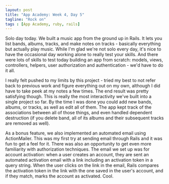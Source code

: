 ```yaml
---
layout: post
title: "App Academy: Week 4, Day 5"
tagline: "Rock on"
tags : [App Academy, ruby, rails]
---
```

Solo day today. We built a music app from the ground up in Rails. It lets you list bands, albums, tracks, and make notes on tracks - basically everything but actually play music. While I'm glad we're not solo every day, it's nice to have the occasional day working alone to really test your skills. And there were lots of skills to test today building an app from scratch: models, views, controllers, helpers, user authorization and authentication - we'd have to do it all.

I really felt pushed to my limits by this project - tried my best to not refer back to previous work and figure everything out on my own, although I did have to take peek at my notes a few times. The end result was pretty satisfying though. This is really the most interactivity we've built into a single project so far. By the time I was done you could add new bands, albums, or tracks, as well as edit all of them. The app kept track of the associations between all of those things, and even handled dependent destruction (if you delete band, all of its albums and their subsequent tracks are removed as well).

As a bonus feature, we also implemented an automated email using ActionMailer. This was my first try at sending email through Rails and it was fun to get a feel for it. There was also an opportunity to get even more familiarity with authorization techniques. The email we set up was for account activation: when a user creates an account, they are sent an automated activation email with a link including an activation token in a query string. When the user clicks on the link in the email, Rails compares the activation token in the link with the one saved in the user's account, and if they match, marks the account as activated. Cool.